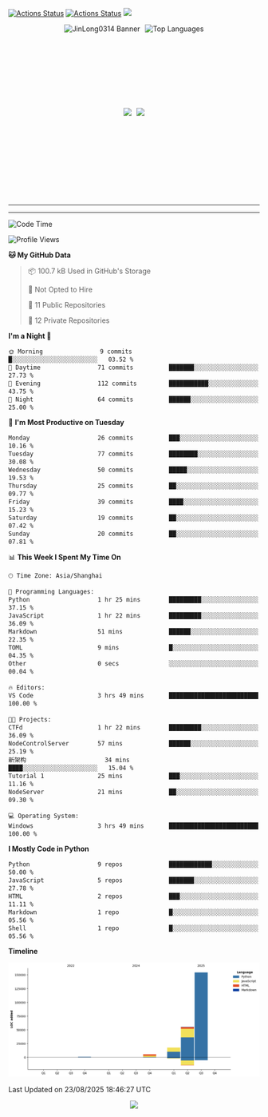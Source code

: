 [![Actions Status](https://github.com/JinLong0314/JinLong0314/workflows/wakatime-stats/badge.svg)](https://github.com/JinLong0314/JinLong0314/actions)
[![Actions Status](https://github.com/JinLong0314/JinLong0314/workflows/update-gh-activity-new/badge.svg)](https://github.com/JinLong0314/JinLong0314/actions)
![](https://visitor-badge-deno.deno.dev/JinLong0314.JinLong0314.svg)
<br>
 
<div align="center" style="display: flex; justify-content: center; align-items: center; gap: 10px;">
  <img src="https://socialify.git.ci/JinLong0314/JinLong0314/image?custom_language=Python&font=Inter&language=1&name=1&pattern=Plus" alt="JinLong0314 Banner" height="150"/>
  <img src="https://github-readme-stats.vercel.app/api/top-langs/?username=JinLong0314&hide_border=true" alt="Top Languages" height="150"/>
</div>

<br>

<div align="center" style="display: flex; justify-content: center; align-items: center; gap: 10px;">
  <img src="https://spotify-github-profile.kittinanx.com/api/view?uid=31afscsa66thkz2rxnganseg5i3a&cover_image=true&theme=default&show_offline=false&background_color=121212&interchange=true&bar_color=53b14f&bar_color_cover=true"  height="180"/>
  <img src="https://spotify-recently-played-readme.vercel.app/api?user=31afscsa66thkz2rxnganseg5i3a&count=5&width=600" height="180"/>
</div>


---

<!--START_SECTION:activity-->

<!--END_SECTION:activity-->

---

<!--START_SECTION:waka-->
![Code Time](http://img.shields.io/badge/Code%20Time-29%20hrs%2049%20mins-blue)

![Profile Views](http://img.shields.io/badge/Profile%20Views-1-blue)

**🐱 My GitHub Data** 

> 📦 100.7 kB Used in GitHub's Storage 
 > 
> 🚫 Not Opted to Hire
 > 
> 📜 11 Public Repositories 
 > 
> 🔑 12 Private Repositories 
 > 
**I'm a Night 🦉** 

```text
🌞 Morning                9 commits           █░░░░░░░░░░░░░░░░░░░░░░░░   03.52 % 
🌆 Daytime                71 commits          ███████░░░░░░░░░░░░░░░░░░   27.73 % 
🌃 Evening                112 commits         ███████████░░░░░░░░░░░░░░   43.75 % 
🌙 Night                  64 commits          ██████░░░░░░░░░░░░░░░░░░░   25.00 % 
```
📅 **I'm Most Productive on Tuesday** 

```text
Monday                   26 commits          ███░░░░░░░░░░░░░░░░░░░░░░   10.16 % 
Tuesday                  77 commits          ████████░░░░░░░░░░░░░░░░░   30.08 % 
Wednesday                50 commits          █████░░░░░░░░░░░░░░░░░░░░   19.53 % 
Thursday                 25 commits          ██░░░░░░░░░░░░░░░░░░░░░░░   09.77 % 
Friday                   39 commits          ████░░░░░░░░░░░░░░░░░░░░░   15.23 % 
Saturday                 19 commits          ██░░░░░░░░░░░░░░░░░░░░░░░   07.42 % 
Sunday                   20 commits          ██░░░░░░░░░░░░░░░░░░░░░░░   07.81 % 
```


📊 **This Week I Spent My Time On** 

```text
🕑︎ Time Zone: Asia/Shanghai

💬 Programming Languages: 
Python                   1 hr 25 mins        █████████░░░░░░░░░░░░░░░░   37.15 % 
JavaScript               1 hr 22 mins        █████████░░░░░░░░░░░░░░░░   36.09 % 
Markdown                 51 mins             ██████░░░░░░░░░░░░░░░░░░░   22.35 % 
TOML                     9 mins              █░░░░░░░░░░░░░░░░░░░░░░░░   04.35 % 
Other                    0 secs              ░░░░░░░░░░░░░░░░░░░░░░░░░   00.04 % 

🔥 Editors: 
VS Code                  3 hrs 49 mins       █████████████████████████   100.00 % 

🐱‍💻 Projects: 
CTFd                     1 hr 22 mins        █████████░░░░░░░░░░░░░░░░   36.09 % 
NodeControlServer        57 mins             ██████░░░░░░░░░░░░░░░░░░░   25.19 % 
新架构                      34 mins             ████░░░░░░░░░░░░░░░░░░░░░   15.04 % 
Tutorial 1               25 mins             ███░░░░░░░░░░░░░░░░░░░░░░   11.16 % 
NodeServer               21 mins             ██░░░░░░░░░░░░░░░░░░░░░░░   09.30 % 

💻 Operating System: 
Windows                  3 hrs 49 mins       █████████████████████████   100.00 % 
```

**I Mostly Code in Python** 

```text
Python                   9 repos             ████████████░░░░░░░░░░░░░   50.00 % 
JavaScript               5 repos             ███████░░░░░░░░░░░░░░░░░░   27.78 % 
HTML                     2 repos             ███░░░░░░░░░░░░░░░░░░░░░░   11.11 % 
Markdown                 1 repo              █░░░░░░░░░░░░░░░░░░░░░░░░   05.56 % 
Shell                    1 repo              █░░░░░░░░░░░░░░░░░░░░░░░░   05.56 % 
```



**Timeline**

![Lines of Code chart](https://raw.githubusercontent.com/JinLong0314/JinLong0314/master/assets/bar_graph.png)


 Last Updated on 23/08/2025 18:46:27 UTC
<!--END_SECTION:waka-->



<p align="center">
  <img src="https://capsule-render.vercel.app/api?type=waving&color=gradient&height=60&section=footer"/>
</p>
